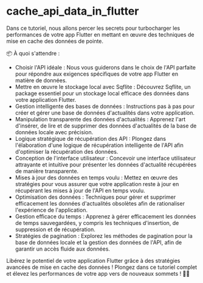 # cache_api_data_in_flutter



Dans ce tutoriel, nous allons percer les secrets pour turbocharger les performances de votre app Flutter en mettant en œuvre des techniques de mise en cache des données de pointe.

📦 À quoi s'attendre :

- Choisir l'API idéale : Nous vous guiderons dans le choix de l'API parfaite pour répondre aux exigences spécifiques de votre app Flutter en matière de données.
- Mettre en œuvre le stockage local avec Sqflite : Découvrez Sqflite, un package essentiel pour un stockage local efficace des données dans votre application Flutter.
- Gestion intelligente des bases de données : Instructions pas à pas pour créer et gérer une base de données d'actualités dans votre application.
- Manipulation transparente des données d'actualités : Apprenez l'art d'insérer, de lire et de supprimer des données d'actualités de la base de données locale avec précision.
- Logique stratégique de récupération des API : Plongez dans l'élaboration d'une logique de récupération intelligente de l'API afin d'optimiser la récupération des données.
- Conception de l'interface utilisateur : Concevoir une interface utilisateur attrayante et intuitive pour présenter les données d'actualité récupérées de manière transparente.
- Mises à jour des données en temps voulu : Mettez en œuvre des stratégies pour vous assurer que votre application reste à jour en récupérant les mises à jour de l'API en temps voulu.
- Optimisation des données : Techniques pour gérer et supprimer efficacement les données d'actualités obsolètes afin de rationaliser l'expérience de l'application.
- Gestion efficace du temps : Apprenez à gérer efficacement les données de temps sauvegardées, y compris les techniques d'insertion, de suppression et de récupération.
- Stratégies de pagination : Explorez les méthodes de pagination pour la base de données locale et la gestion des données de l'API, afin de garantir un accès fluide aux données.

Libérez le potentiel de votre application Flutter grâce à des stratégies avancées de mise en cache des données ! 
Plongez dans ce tutoriel complet et élevez les performances de votre app vers de nouveaux sommets ! 📱✨
